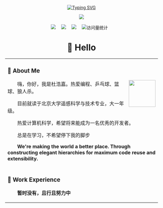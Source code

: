 <div align="center">

  <!-- dynamic typing effect 动态打字效果 -->
  
  <a href="https://git.io/typing-svg"><img src="https://readme-typing-svg.demolab.com?font=Fira+Code&weight=600&duration=1000&pause=500&color=4FFBFF&center=true&vCenter=true&width=435&lines=%E7%94%9F%E6%B4%BB%E4%B8%8D%E6%AD%A2%E7%9C%BC%E5%89%8D%E7%9A%84%E8%8B%9F%E4%B8%94%EF%BC%8C%E8%BF%98%E6%9C%89%E8%AF%97%E5%92%8C%E8%BF%9C%E6%96%B9%E7%9A%84%E7%94%B0%E9%87%8E;l+am+a+slow+walker%2C+but+l+never+walk+;backwards." alt="Typing SVG" /></a>


  <!-- knock code pictures 敲代码的图片 -->
  <picture>
    <img src="https://cdn.jsdelivr.net/gh/sun0225SUN/sun0225SUN/assets/images/coding.gif" />
  </picture>

  <!-- for beauty 留个空行好看点 -->
  <div>&nbsp;</div>

  <!-- profile logo 个人资料徽标 -->
  <div>
    <a href="https://dhj-cmd.github.io/"><img src="https://img.shields.io/badge/Website-博客-8c36db" /></a>&emsp;
    <a href="https://u.wechat.com/MOopYrgUSbtdwwQ-UNtLOd4?s=2"><img src="https://img.shields.io/badge/WeChat-微信-07c160" /></a>&emsp;
    <a href="https://space.bilibili.com/1460175874"><img src="https://img.shields.io/badge/Bilibili-B站-ff69b4" /></a>&emsp;
    <!-- visitor -->
    <img src="https://komarev.com/ghpvc/?username=dhj-cmd&label=Views&color=orange&style=flat" alt="访问量统计" />&emsp;
    <!-- wakatime -->    
  

  </div>


#  🙋 Hello

<table>
  
<tr><td>

### 🤺 About Me

<img align="right" width="88" src="https://ts4.tc.mm.bing.net/th/id/OIP-C.usy0QsudsevNt7U-KjYnCgHaHa?r=0&rs=1&pid=ImgDetMain&o=7&rm=3" />

<p>&emsp;&emsp;嗨，你好，我是杜浩嘉。热爱编程、乒乓球、篮球、狼人杀。</p>
<p>&emsp;&emsp;目前就读于北京大学遥感科学与技术专业，大一年级。</p>
<p>&emsp;&emsp;热爱计算机科学，希望将来能成为一名优秀的开发者。</p>
<p>&emsp;&emsp;总是在学习，不希望停下我的脚步</p>
<p>&emsp;&emsp;<strong>We're making the world a better place. Through constructing elegant hierarchies for maximum code reuse and extensibility.</strong></p>

</td></tr>

<tr><td>

### 🏢 Work Experience
<p>&emsp;&emsp;<strong>暂时没有，且行且努力中</strong></p>


